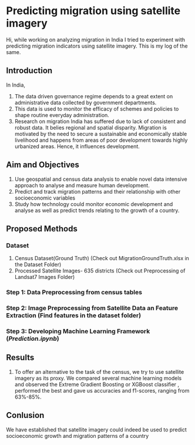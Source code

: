 # Predicting migration using satellite imagery

Hi, while working on analyzing migration in India I tried to experiment with predicting migration indicators using satellite imagery. This is my log of the same. 

## Introduction

In India, 
1. The data driven governance regime depends to a great extent on administrative data collected by government departments.
2. This data is used to monitor the efficacy of schemes and policies to shape routine everyday administration.
3. Research on migration India has suffered due to lack of consistent and robust data. It belies regional and spatial disparity. Migration is motivated by the need to secure a sustainable  and  economically stable livelihood and happens from areas of poor development towards highly urbanized areas. Hence, it influences development.

## Aim and Objectives

1. Use geospatial and census data analysis to enable novel data intensive approach to analyse and measure human development.
2. Predict and track migration patterns and their relationship with other socioeconomic variables
3. Study how technology could monitor economic development and analyse as well as predict trends relating to the growth of a country.

## Proposed Methods

### Dataset

1. Census Dataset(Ground Truth) (Check out MigrationGroundTruth.xlsx in the Dataset Folder)
2. Processed Satellite Images- 635 districts (Check out Preprocessing of Landsat7 Images Folder)

### Step 1: Data Preprocessing from census tables
### Step 2: Image Preprocessing from Satellite Data an Feature Extraction (Find features in the dataset folder)
### Step 3: Developing Machine Learning Framework (_Prediction.ipynb_)

## Results 

1. To offer an alternative to the task of the census, we try to use satellite imagery as its proxy. We compared several machine learning models and observed the Extreme Gradient Boosting or   XGBoost classifier , performed the best and gave us accuracies and f1-scores, ranging from    63%-85%.

## Conlusion

We have established that satellite imagery could indeed be used to predict socioeconomic growth and migration patterns of a country
 


